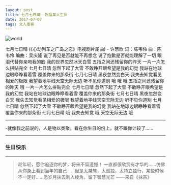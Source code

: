 ```yaml
---
layout: post
title: 七月七日晴——祝福某人生快
date: 2017-07-07
tags: 文人墨客  
---
```

![world](http://omjh2j5h3.bkt.clouddn.com/2017-03-25.png)

七月七日晴 (《心动列车之广岛之恋》电视剧片尾曲) - 许慧欣
词：陈韦伶
曲：陈韦伶
编曲：吴庆隆
说了再见是否就能不再想念
说了抱歉是否就能理解了一切
眼泪代替你亲吻我的脸
我的世界忽然冰天白雪
五指之间还残留你的昨天
一片一片怎么拼贴完全
七月七日晴
忽然下起了大雪
不敢睁开眼希望是我的幻觉
我站在地球边眼睁睁看着雪
覆盖你来的那条街
七月七日晴
黑夜忽然变白天
我失去知觉看见相爱的极限
我望着地平线天空无际无边
听不见你道别
哦 哦 哦
五指之间还残留你的昨天 哦
一片一片怎么拼贴完全
七月七日晴
忽然下起了大雪
不敢睁开眼希望是我的幻觉
我站在地球边眼睁睁看着雪
覆盖你来的那条街
七月七日晴
黑夜忽然变白天
我失去知觉看见相爱的极限
我望着地平线天空无际无边
听不见你道别
七月七日晴
忽然下起了大雪
不敢睁开眼希望是我的幻觉
我站在地球边眼睁睁看着雪
覆盖你来的那条街
七月七日晴 哦
我失去知觉 哦
天空无际无边
哦

-------------------------------

-就像我之前说的，人是物以类聚。看在你生日的份上，就不跟你计较了......

-------------------------------


### 生日快乐


----------
> 趁年轻，愿你追逐你的梦，将来不留遗憾！
一直都很欣赏有才华的......仿佛从你身上看到当年的自己......但是太桀骜，太孤独，太特立独行，某些时候不一定好......愿岁月抹去刺人棱角，留下智慧光芒
> ——来自《抹茶》

<audio autoplay="autoplay">
             <source src="http://osg1u3s09.bkt.clouddn.com/music/51187756ED67A1EF.wma" type="audio/wma"></a>
</audio>

